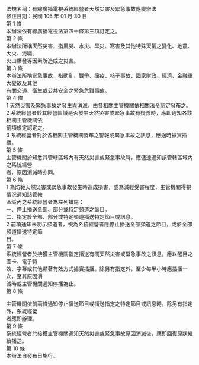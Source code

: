 法規名稱：有線廣播電視系統經營者天然災害及緊急事故應變辦法  
修正日期：民國 105 年 01 月 30 日  
第 1 條  
本辦法依有線廣播電視法第四十條第三項訂定之。  
第 2 條  
本辦法所稱天然災害，指風災、水災、旱災、寒害及其他特殊天氣之變化、地震、大火、海嘯、  
火山爆發等因素所造成之災害。  
第 3 條  
本辦法所稱緊急事故，指動亂、戰爭、癘疫、核子事故、國家財政、經濟、金融重大變故及其他  
有關交通、衛生或公共安全之緊急危難事故。  
第 4 條  
1 天然災害及緊急事故之發生與消滅，由各相關主管機關依相關法令認定發布之。  
2 系統經營者於其經營區域是否發生天然災害或緊急事故有疑義時，應即通知各該相關主管機關依  
前項規定認定之。  
3 系統經營者對於各相關主管機關發布之警報或緊急事故之訊息，應適時據實插播。  
第 5 條  
主管機關於知悉其管轄區域內有天然災害或緊急事故時，應儘速通知該管轄區域內之系統經營  
者，原因消滅時亦同。  
第 6 條  
1 為防範天然災害或緊急事故發生時造成損害，或為減輕受害程度，主管機關得視情況通知該管轄  
區域內之系統經營者為左列措施：  
一、停止播送全部、部分或特定頻道之節目。  
二、指定於全部、部分或特定頻道播送特定節目或訊息。  
2 前項通知未明示頻道者，視為系統經營者應停止播送全部頻道之節目，或於全部頻道播送特定節  
目。  
第 7 條  
系統經營者於接獲主管機關指定播送有關天然災害或緊急事故之訊息，應以醒目之圖卡、電子特  
效、字幕或其他顯著有效方式據實插播。除另有指定外，至少每半小時應插播一次，至其原因消  
滅時或主管機關通知停播為止。  
第 8 條  


主管機關依前兩條通知停止播送節目或播送指定之特定節目或訊息時，除另有指定外，系統經營  
者應即辦理。  
第 9 條  
系統經營者於接獲主管機關通知天然災害或緊急事故原因消滅後，應即回復原狀繼續播送。  
第 10 條  
本辦法自發布日施行。  


